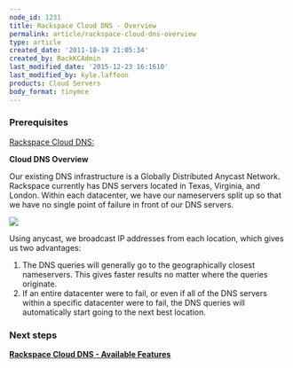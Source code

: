 ```yaml
---
node_id: 1231
title: Rackspace Cloud DNS - Overview
permalink: article/rackspace-cloud-dns-overview
type: article
created_date: '2011-10-19 21:05:34'
created_by: RackKCAdmin
last_modified_date: '2015-12-23 16:1610'
last_modified_by: kyle.laffoon
products: Cloud Servers
body_format: tinymce
---
```


### Prerequisites

[Rackspace Cloud
DNS:](https://www.rackspace.com/knowledge_center/article/rackspace-cloud-dns)

**Cloud DNS Overview**

Our existing DNS infrastructure is a Globally Distributed Anycast
Network. Rackspace currently has DNS servers located in Texas, Virginia,
and London. Within each datacenter, we have our nameservers split up so
that we have no single point of failure in front of our DNS servers.

![](http://c777730.r30.cf2.rackcdn.com/dnsoverview.png)

Using anycast, we broadcast IP addresses from each location, which gives
us two advantages:

1.  The DNS queries will generally go to the geographically closest
    nameservers. This gives faster results no matter where the queries
    originate. 
2.  If an entire datacenter were to fail, or even if all of the DNS
    servers within a specific datacenter were to fail, the DNS queries
    will automatically start going to the next best location. 

### Next steps

**[Rackspace Cloud DNS - Available
Features](https://admin.rackspace.com/knowledge_center/cloud_dns_available_features)**

